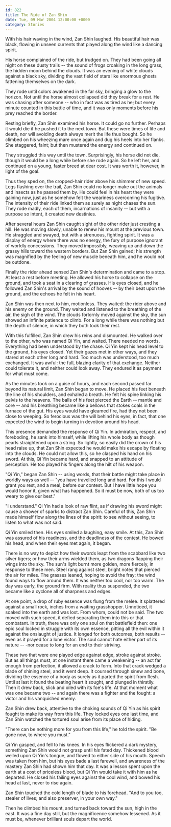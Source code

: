 ```yaml
---
id: 822
title: The Ride of Zan Shin
date: Tue, 09 Mar 2004 12:00:00 +0000
category: Stories
---
```


With his hair waving in the wind, Zan Shin laughed.  His beautiful hair
was black, flowing in unseen currents that played along the wind like a
dancing spirit.

His horse complained of the ride, but trudged on.  They had been going
all night on these dusty trails -- the sound of frogs croaking in the
long grass, the hidden moon behind the clouds.  It was an evening of
white clouds against a black sky, dividing the vast field of stars like
enormous ghosts fattening themselves on the dark.

They rode until colors awakened in the far sky, bringing a glow to the
horizon.  Not until the horse almost collapsed did they break for a
rest.  He was chasing after someone -- who in fact was as tired as he;
but every minute counted in this battle of time, and it was only moments
before his prey reached the border.

Resting briefly, Zan Shin examined his horse.  It could go no further.
Perhaps it would die if he pushed it to the next town.  But these were
times of life and death, nor will avoiding death always merit the life
thus bought.  So he climbed on his wheezing mare once again and dug his
heels into her flanks.  She staggered, faint; but then mustered the
energy and continued on.

They struggled this way until the town.  Surprisingly, his horse did not
die, though it would be a long while before she rode again.  So he left
her, and continued on a young, faster breed at dear cost.  It was worth
it, however, in light of the goal.

Thus they sped on, the cropped-hair rider above his shimmer of new
speed.  Legs flashing over the trail, Zan Shin could no longer make out
the animals and insects as he passed them by.  He could feel in his
heart they were gaining now, just as he somehow felt the weariness
overcoming his fugitive.  The intensity of their ride linked them as
surely as night chases the sun.  They rode madly, each of them,
incarnations of insanity -- but with a purpose so intent, it created new
destinies.

After several hours Zan Shin caught sight of the other rider just
cresting a hill.  He was moving slowly, unable to renew his mount at the
previous town.  He straggled and swayed, but with a strenuous, fighting
spirit.  It was a display of energy where there was no energy, the fury
of purpose ignorant of worldly concessions.  They moved impossibly,
weaving up and down the grassy hills toward the western borders.  But
Zan Shin gained; his strength was magnified by the feeling of new muscle
beneath him, and he would not be outdone.

Finally the rider ahead sensed Zan Shin's determination and came to a
stop.  At least a rest before meeting.  He allowed his horse to collapse
on the ground, and took a seat in a clearing of grasses.  His eyes
closed, and he followed Zan Shin's arrival by the sound of hooves -- by
their beat upon the ground, and the echoes he felt in his heart.

Zan Shin was then next to him, motionless.  They waited: the rider above
and his enemy on the ground.  They waited and listened to the breathing
of the air, the sigh of the wind.  The clouds forlornly moved against
the sky, the sun showed an infinite patience to climb.  For a long while
there was nothing but the depth of silence, in which they both took
their rest.

With this fulfilled, Zan Shin drew his reins and dismounted.  He walked
over to the other, who was named Qi Yin, and waited.  There needed no
words.  Everything had been understood by the chase.  Qi Yin kept his
head level to the ground, his eyes closed.  Yet their gazes met in other
ways, and they stared at each other long and hard.  Too much was
understood, too much exchanged.  It was awful: the full, blazing clarity
of that exchange.  Neither could tolerate it, and neither could look
away.  They endured it as payment for what must come.

As the minutes took on a guise of hours, and each second passed far
beyond its natural limit, Zan Shin began to move.  He placed his feet
beneath the line of his shoulders, and exhaled a breath.  He felt his
spine linking his pelvis to the heavens.  The balls of his feet pierced
the Earth -- mantle and core -- and his breathing became like a bellows
that stokes coals in the furnace of the gut.  His eyes would have
gleamed fire, had they not been close to weeping.  So ferocious was the
will behind his eyes, in fact, that one expected the wind to begin
turning in devotion around his head.

This presence demanded the response of Qi Yin.  In admiration, respect,
and foreboding, he sank into himself, while lifting his whole body as
though pearls straightened upon a string.  So lightly, so easily did the
crown of his head raise up, that Zan Shin expected he would make his
escape by floating into the clouds.  He could not allow this, so he
clasped his hand on his sword.  At this, Qi Yin became hard, and snapped
to an attitude of perception.  He too played his fingers along the hilt
of his weapon.

"Qi Yin," began Zan Shin -- using words, that their battle might take
place in worldly ways as well -- "you have travelled long and hard.  For
this I would grant you rest, and a meal, before our contest.  But I have
little hope you would honor it, given what has happened.  So it must be
now, both of us too weary to give our best."

"I understand."  Qi Yin had a look of raw flint, as if drawing his sword
might cause a shower of sparks to distract Zan Shin.  Careful of this,
Zan Shin made himself flow along the lines of the spirit: to see without
seeing, to listen to what was not said.

Qi Yin smiled then.  His eyes smiled a laughing, easy smile.  At this,
Zan Shin was assured of his readiness, and the deadliness of the
contest.  He bowed his head, and when their eyes met again, it began.

There is no way to depict how their swords leapt from the scabbard like
two silver tigers; or how their arms wielded them, as two dragons
flapping their wings into the sky.  The sun's light burnt more golden,
more fiercely, in response to these men.  Steel rang against steel,
bright notes that pierced the air for miles.  The grasses leaned, hoping
to avoid the fray; the wind found ways to flow around them.  It was
neither too cool, nor too warm.  The day was early, the ground firm.
With reality thus suspended, the two became like a cyclone all of
sharpness and edges.

At one point, a drop of ruby essence was flung from the melee.  It
splattered against a small rock, inches from a waiting grasshopper.
Unnoticed, it soaked into the earth and was lost.  From whom, could not
be said.  The two moved with such speed, it defied separating them into
this or that combatant.  In truth, there was only one soul on that
battlefield then: one epic soul locked in struggle with its own essence,
pitting all the evil within it against the onslaught of justice.  It
longed for both outcomes, both results -- even as it prayed for a lone
victor.  The soul cannot hate either part of its nature -- -nor cease to
long for an end to their striving.

These two that were one played edge against edge, stroke against stroke.
But as all things must, at one instant there came a weakening -- an act
far enough from perfection, it allowed a crack to form.  Into that crack
wedged a blade of shining steel, and it went deep.  It coursed through
sinew and bone, dividing the essence of a body as surely as it parted
the spirit from flesh.  Until at last it found the beating heart it
sought, and plunged in thirstily.  Then it drew back, slick and oiled
with its foe's life.  At that moment what was one became two -- and
again there was a fighter and the fought: a victor and his vanquished
enemy.

Zan Shin drew back, attentive to the choking sounds of Qi Yin as his
spirit fought to make its way from this life.  They locked eyes one last
time, and Zan Shin watched the tortured soul arise from its place of
hiding.

"There can be nothing more for you from this life," he told the spirit.
"Be gone now, to where you must."

Qi Yin gasped, and fell to his knees.  In his eyes flickered a dark
mystery, something Zan Shin would not grasp until *his* fated day.
Thickened blood welled upon Qi Yin's tongue, and flowed to either side
of his mouth.  Speech was taken from him, but his eyes bade a last
farewell, and awareness of the mastery Zan Shin had shown him that day.
It was a lesson spent upon the earth at a cost of priceless blood, but
Qi Yin would take it with him as he departed.  He closed his failing
eyes against the cool wind, and bowed his head at last, never to rise
again.

Zan Shin touched the cold length of blade to his forehead.  "And to you
too, stealer of lives; and also preserver, in your own way."

Then he climbed his mount, and turned back toward the sun, high in the
east.  It was a fine day still, but the magnificence somehow lessened.
As it must be, whenever brilliant souls depart the world.



